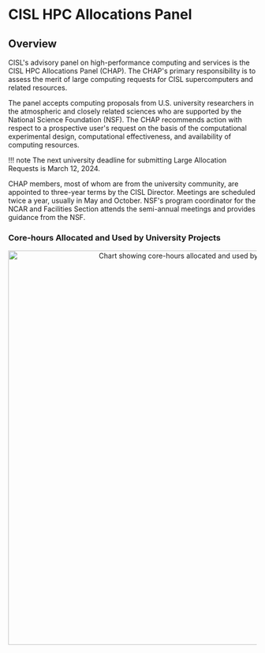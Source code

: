 # CISL HPC Allocations Panel

## Overview
CISL's advisory panel on high-performance computing and services is the
CISL HPC Allocations Panel (CHAP). The CHAP's primary responsibility is
to assess the merit of large computing requests for CISL supercomputers
and related resources.

The panel accepts computing proposals from U.S. university researchers
in the atmospheric and closely related sciences who are supported by the
National Science Foundation (NSF). The CHAP recommends action with
respect to a prospective user's request on the basis of the
computational experimental design, computational effectiveness, and
availability of computing resources.

!!! note
    The next university deadline for submitting Large Allocation Requests is March 12, 2024.

CHAP members, most of whom are from the university community, are
appointed to three-year terms by the CISL Director. Meetings are
scheduled twice a year, usually in May and October. NSF's program
coordinator for the NCAR and Facilities Section attends the semi-annual
meetings and provides guidance from the NSF.

### Core-hours Allocated and Used by University Projects

<p style="text-align: center;">
  <span class="confluence-embedded-file-wrapper confluence-embedded-manual-size">
    <img class="confluence-embedded-image confluence-content-image-border" draggable="false" alt="Chart showing core-hours allocated and used by university projects" width="800" src="https://kb.ucar.edu/download/attachments/embedded-page/RC/CISL%20HPC%20Allocations%20Panel/Univ_alloc_use_2013_2023.png?api=v2">
  </span>
</p>
